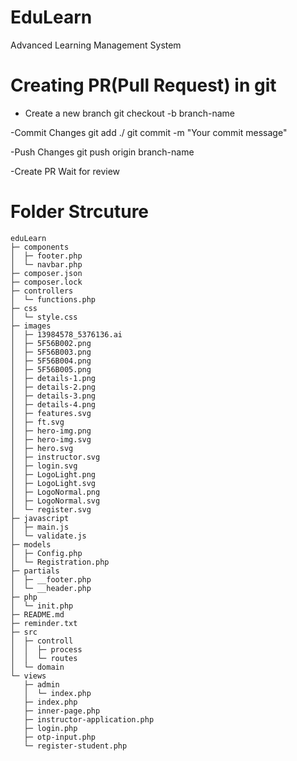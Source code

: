 # EduLearn
Advanced Learning Management System

# Creating PR(Pull Request) in git

- Create a new branch
   git checkout -b branch-name

-Commit Changes
   git add ./
   git commit -m "Your commit message"

-Push Changes
   git push origin branch-name

-Create PR
   Wait for review

# Folder Strcuture
```
eduLearn
├─ components
│  ├─ footer.php
│  └─ navbar.php
├─ composer.json
├─ composer.lock
├─ controllers
│  └─ functions.php
├─ css
│  └─ style.css
├─ images
│  ├─ 13984578_5376136.ai
│  ├─ 5F56B002.png
│  ├─ 5F56B003.png
│  ├─ 5F56B004.png
│  ├─ 5F56B005.png
│  ├─ details-1.png
│  ├─ details-2.png
│  ├─ details-3.png
│  ├─ details-4.png
│  ├─ features.svg
│  ├─ ft.svg
│  ├─ hero-img.png
│  ├─ hero-img.svg
│  ├─ hero.svg
│  ├─ instructor.svg
│  ├─ login.svg
│  ├─ LogoLight.png
│  ├─ LogoLight.svg
│  ├─ LogoNormal.png
│  ├─ LogoNormal.svg
│  └─ register.svg
├─ javascript
│  ├─ main.js
│  └─ validate.js
├─ models
│  ├─ Config.php
│  └─ Registration.php
├─ partials
│  ├─ __footer.php
│  └─ __header.php
├─ php
│  └─ init.php
├─ README.md
├─ reminder.txt
├─ src
│  ├─ controll
│  │  ├─ process
│  │  └─ routes
│  └─ domain
└─ views
   ├─ admin
   │  └─ index.php
   ├─ index.php
   ├─ inner-page.php
   ├─ instructor-application.php
   ├─ login.php
   ├─ otp-input.php
   └─ register-student.php
```